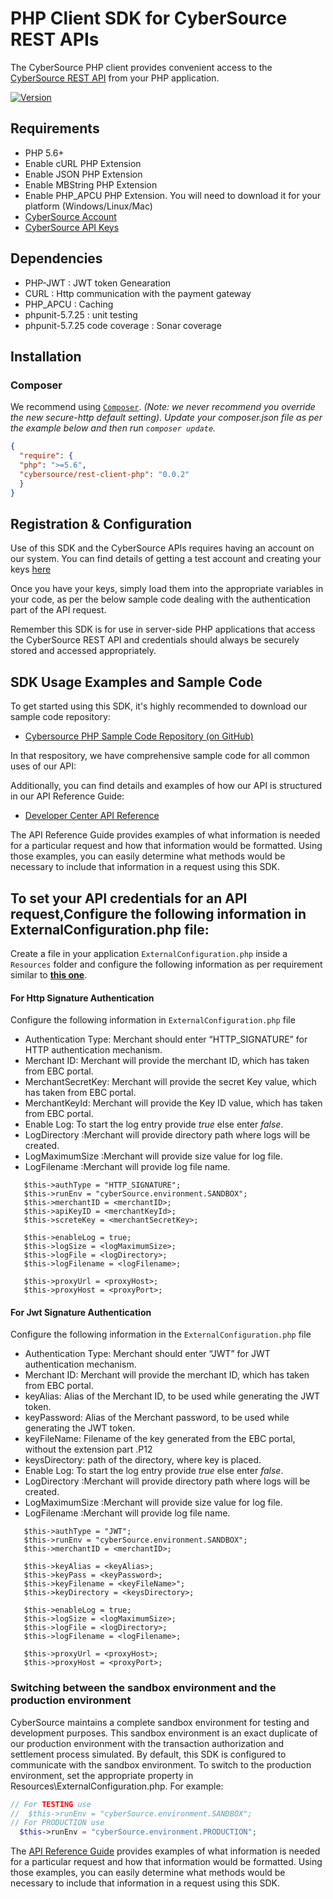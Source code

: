 # PHP Client SDK for CyberSource REST APIs

The CyberSource PHP client provides convenient access to the [CyberSource REST API](https://developer.cybersource.com/api/reference/api-reference.html) from your PHP application.

[![Version         ][packagist_badge]][packagist]

## Requirements
* PHP 5.6+
* Enable cURL PHP Extension
* Enable JSON PHP Extension
* Enable MBString PHP Extension
* Enable PHP_APCU PHP Extension. You will need to download it for your platform (Windows/Linux/Mac) 
* [CyberSource Account](https://developer.cybersource.com/api/developer-guides/dita-gettingstarted/registration.html)
* [CyberSource API Keys](https://prod.developer.cybersource.com/api/developer-guides/dita-gettingstarted/registration/createCertSharedKey.html)
 
 ## Dependencies
* PHP-JWT              			      : JWT token Genearation
* CURL          				            : Http communication with the payment gateway
* PHP_APCU						                : Caching 
* phpunit-5.7.25               	: unit testing
* phpunit-5.7.25 code coverage 	: Sonar coverage

## Installation
### Composer
We recommend using [`Composer`](http://getcomposer.org). *(Note: we never recommend you
override the new secure-http default setting)*. 
*Update your composer.json file as per the example below and then run
`composer update`.*

```json
{
  "require": {
  "php": ">=5.6",
  "cybersource/rest-client-php": "0.0.2"
  }
}
```

## Registration & Configuration
Use of this SDK and the CyberSource APIs requires having an account on our system. You can find details of getting a test account and creating your keys [here](https://developer.cybersource.com/api/developer-guides/dita-gettingstarted/registration.html)

Once you have your keys, simply load them into the appropriate variables in your code, as per the below sample code dealing with the authentication part of the API request. 

Remember this SDK is for use in server-side PHP applications that access the CyberSource REST API and credentials should always be securely stored and accessed appropriately. 

## SDK Usage Examples and Sample Code
To get started using this SDK, it's highly recommended to download our sample code repository:
* [Cybersource PHP Sample Code Repository (on GitHub)](https://github.com/CyberSource/cybersource-rest-samples-php)

In that respository, we have comprehensive sample code for all common uses of our API:

Additionally, you can find details and examples of how our API is structured in our API Reference Guide:
* [Developer Center API Reference](https://developer.cybersource.com/api/reference/api-reference.html)

The API Reference Guide provides examples of what information is needed for a particular request and how that information would be formatted. Using those examples, you can easily determine what methods would be necessary to include that information in a request using this SDK.



## To set your API credentials for an API request,Configure the following information in ExternalConfiguration.php file:

  Create a file in your application `ExternalConfiguration.php` inside a `Resources` folder and configure the following information as per requirement similar to [**this one**](https://github.com/CyberSource/cybersource-rest-samples-php/blob/master/Resources/ExternalConfiguration.php).
  
  #### For Http Signature Authentication 
  
  Configure the following information in `ExternalConfiguration.php` file
  
*	Authentication Type:  Merchant should enter “HTTP_SIGNATURE” for HTTP authentication mechanism.
*	Merchant ID: Merchant will provide the merchant ID, which has taken from EBC portal.
*	MerchantSecretKey: Merchant will provide the secret Key value, which has taken from EBC portal.
*	MerchantKeyId:  Merchant will provide the Key ID value, which has taken from EBC portal.
*	Enable Log: To start the log entry provide _true_ else enter _false_.
*   LogDirectory :Merchant will provide directory path where logs will be created.
*   LogMaximumSize :Merchant will provide size value for log file.
*   LogFilename  :Merchant will provide log file name.


```
   $this->authType = "HTTP_SIGNATURE";
   $this->runEnv = "cyberSource.environment.SANDBOX";
   $this->merchantID = <merchantID>;
   $this->apiKeyID = <merchantKeyId>;
   $this->screteKey = <merchantSecretKey>;
   
   $this->enableLog = true;
   $this->logSize = <logMaximumSize>;
   $this->logFile = <logDirectory>;
   $this->logFilename = <logFilename>;
   
   $this->proxyUrl = <proxyHost>;
   $this->proxyHost = <proxyPort>;

```
  #### For Jwt Signature Authentication

  Configure the following information in the `ExternalConfiguration.php` file
  
*	Authentication Type:  Merchant should enter “JWT” for JWT authentication mechanism.
*	Merchant ID: Merchant will provide the merchant ID, which has taken from EBC portal.
*	keyAlias: Alias of the Merchant ID, to be used while generating the JWT token.
*	keyPassword: Alias of the Merchant password, to be used while generating the JWT token.
*	keyFileName: Filename of the key generated from the EBC portal, without the extension part .P12
*   keysDirectory: path of the directory, where key is placed.
*	Enable Log: To start the log entry provide _true_ else enter _false_.
*   LogDirectory :Merchant will provide directory path where logs will be created.
*   LogMaximumSize :Merchant will provide size value for log file.
*   LogFilename  :Merchant will provide log file name.

```
   $this->authType = "JWT";
   $this->runEnv = "cyberSource.environment.SANDBOX";
   $this->merchantID = <merchantID>;
   
   $this->keyAlias = <keyAlias>;
   $this->keyPass = <keyPassword>;
   $this->keyFilename = <keyFileName>";
   $this->keyDirectory = <keysDirectory>;
   
   $this->enableLog = true;
   $this->logSize = <logMaximumSize>;
   $this->logFile = <logDirectory>;
   $this->logFilename = <logFilename>;
   
   $this->proxyUrl = <proxyHost>;
   $this->proxyHost = <proxyPort>;
```

### Switching between the sandbox environment and the production environment
CyberSource maintains a complete sandbox environment for testing and development purposes. This sandbox environment is an exact 
duplicate of our production environment with the transaction authorization and settlement process simulated. By default, this SDK is 
configured to communicate with the sandbox environment. To switch to the production environment, set the appropriate property 
in Resources\ExternalConfiguration.php. For example:

```php
// For TESTING use
//  $this->runEnv = "cyberSource.environment.SANDBOX";
// For PRODUCTION use
  $this->runEnv = "cyberSource.environment.PRODUCTION";
```

The [API Reference Guide](https://developer.cybersource.com/api/reference/api-reference.html) provides examples of what information is needed for a particular request and how that information would be formatted. Using those examples, you can easily determine what methods would be necessary to include that information in a request
using this SDK.

[packagist_badge]: https://img.shields.io/packagist/v/cybersource/rest-client-php.svg
[packagist]: https://packagist.org/packages/cybersource/rest-client-php

